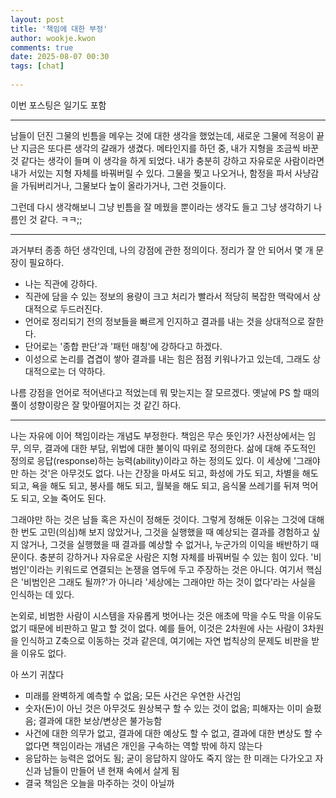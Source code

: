 ```yaml
---  
layout: post  
title: '책임에 대한 부정'  
author: wookje.kwon  
comments: true  
date: 2025-08-07 00:30  
tags: [chat]  
  
---  
```


이번 포스팅은 일기도 포함  

---

남들이 던진 그물의 빈틈을 메우는 것에 대한 생각을 했었는데, 새로운 그물에 적응이 끝난 지금은 또다른 생각의 갈래가 생겼다. 메타인지를 하던 중, 내가 지형을 조금씩 바꾼 것 같다는 생각이 들며 이 생각을 하게 되었다. 내가 충분히 강하고 자유로운 사람이라면 내가 서있는 지형 자체를 바꿔버릴 수 있다. 그물을 찢고 나오거나, 함정을 파서 사냥감을 가둬버리거나, 그물보다 높이 올라가거나, 그런 것들이다.  

그런데 다시 생각해보니 그냥 빈틈을 잘 메꿨을 뿐이라는 생각도 들고 그냥 생각하기 나름인 것 같다. ㅋㅋ;;  

---

과거부터 종종 하던 생각인데, 나의 강점에 관한 정의이다. 정리가 잘 안 되어서 몇 개 문장이 필요하다.  

- 나는 직관에 강하다.  
- 직관에 담을 수 있는 정보의 용량이 크고 처리가 빨라서 적당히 복잡한 맥락에서 상대적으로 두드러진다.  
- 언어로 정리되기 전의 정보들을 빠르게 인지하고 결과를 내는 것을 상대적으로 잘한다.  
- 단어로는 '종합 판단'과 '패턴 매칭'에 강하다고 하겠다.  
- 이성으로 논리를 겹겹이 쌓아 결과를 내는 힘은 점점 키워나가고 있는데, 그래도 상대적으로는 더 약하다. 

나름 강점을 언어로 적어낸다고 적었는데 뭐 맞는지는 잘 모르겠다. 옛날에 PS 할 때의 풀이 성향이랑은 잘 맞아떨어지는 것 같긴 하다.  

---

나는 자유에 이어 책임이라는 개념도 부정한다. 책임은 무슨 뜻인가? 사전상에서는 임무, 의무, 결과에 대한 부담, 위법에 대한 불이익 따위로 정의한다. 삶에 대해 주도적인 정의로 응답(response)하는 능력(ability)이라고 하는 정의도 있다. 이 세상에 '그래야만 하는 것'은 아무것도 없다. 나는 간장을 마셔도 되고, 화성에 가도 되고, 차별을 해도 되고, 욕을 해도 되고, 봉사를 해도 되고, 월북을 해도 되고, 음식물 쓰레기를 뒤져 먹어도 되고, 오늘 죽어도 된다.  

그래야만 하는 것은 남들 혹은 자신이 정해둔 것이다. 그렇게 정해둔 이유는 그것에 대해 한 번도 고민(의심)해 보지 않았거나, 그것을 실행했을 때 예상되는 결과를 경험하고 싶지 않거나, 그것을 실행했을 때 결과를 예상할 수 없거나, 누군가의 이익을 배반하기 때문이다. 충분히 강하거나 자유로운 사람은 지형 자체를 바꿔버릴 수 있는 힘이 있다. '비범인'이라는 키워드로 연결되는 논쟁을 염두에 두고 주장하는 것은 아니다. 여기서 핵심은 '비범인은 그래도 될까?'가 아니라 '세상에는 그래야만 하는 것이 없다'라는 사실을 인식하는 데 있다.  

논외로, 비범한 사람이 시스템을 자유롭게 벗어나는 것은 애초에 막을 수도 막을 이유도 없기 때문에 비판하고 말고 할 것이 없다. 예를 들어, 이것은 2차원에 사는 사람이 3차원을 인식하고 Z축으로 이동하는 것과 같은데, 여기에는 자연 법칙상의 문제도 비판을 받을 이유도 없다.  

아 쓰기 귀찮다  

- 미래를 완벽하게 예측할 수 없음; 모든 사건은 우연한 사건임  
- 숫자(돈)이 아닌 것은 아무것도 원상복구 할 수 있는 것이 없음; 피해자는 이미 슬펐음; 결과에 대한 보상/변상은 불가능함  
- 사건에 대한 의무가 없고, 결과에 대한 예상도 할 수 없고, 결과에 대한 변상도 할 수 없다면 책임이라는 개념은 개인을 구속하는 역할 밖에 하지 않는다  
- 응답하는 능력은 없어도 됨; 굳이 응답하지 않아도 죽지 않는 한 미래는 다가오고 자신과 남들이 만들어 낸 현재 속에서 살게 됨  
- 결국 책임은 오늘을 마주하는 것이 아닐까  
